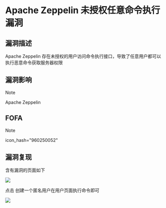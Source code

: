 # Apache Zeppelin 未授权任意命令执行漏洞

## 漏洞描述

Apache Zeppelin 存在未授权的用户访问命令执行接口，导致了任意用户都可以执行恶意命令获取服务器权限

## 漏洞影响

> [!NOTE]
>
> Apache Zeppelin

## FOFA

> [!NOTE]
>
> icon_hash="960250052"

## 漏洞复现

含有漏洞的页面如下

![](http://wikioss.peiqi.tech/vuln/zep-1.png)

点击 创建一个匿名用户在用户页面执行命令即可

![](http://wikioss.peiqi.tech/vuln/zep-2.png)

